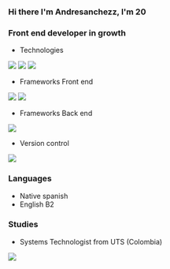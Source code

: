### Hi there I'm Andresanchezz, I'm 20
### Front end developer in growth

- Technologies
<img src="https://www.vectorlogo.zone/logos/typescriptlang/typescriptlang-icon.svg"> 
<img src="https://www.vectorlogo.zone/logos/w3_html5/w3_html5-icon.svg"/> 
<img src="https://www.vectorlogo.zone/logos/w3_css/w3_css-icon.svg"/>

- Frameworks Front end
                                             
 
<img src="https://www.vectorlogo.zone/logos/vuejs/vuejs-icon.svg"/>
<img src="https://www.vectorlogo.zone/logos/angular/angular-icon.svg">

- Frameworks Back end 

<img src="https://www.vectorlogo.zone/logos/nodejs/nodejs-icon.svg">

- Version control     
  
<img src="https://www.vectorlogo.zone/logos/git-scm/git-scm-icon.svg"/> 

### Languages
- Native spanish
- English B2    
### Studies
- Systems Technologist from UTS (Colombia) 
 
<img align="left" src="https://github-readme-stats.vercel.app/api?username=andresanchezz&show_icons=true&theme=react" />

